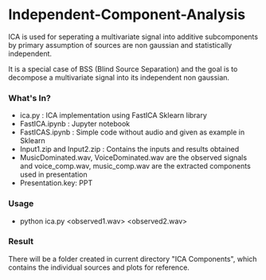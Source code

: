 # Independent-Component-Analysis

ICA is used for seperating a multivariate signal into additive subcomponents by primary assumption of sources are non gaussian and statistically independent.

It is a special case of BSS (Blind Source Separation) and the goal is to decompose a multivariate signal into its independent non gaussian.

### What's In?
- ica.py : ICA implementation using FastICA Sklearn library
- FastICA.ipynb : Jupyter notebook
- FastICAS.ipynb : Simple code without audio and given as example in Sklearn
- Input1.zip and Input2.zip : Contains the inputs and results obtained
- MusicDominated.wav, VoiceDominated.wav are the observed signals and voice_comp.wav, music_comp.wav are the extracted components used in presentation
- Presentation.key: PPT

### Usage

- python ica.py <observed1.wav> <observed2.wav>

### Result

There will be a folder created in current directory "ICA Components", which contains the individual sources and plots for reference.
